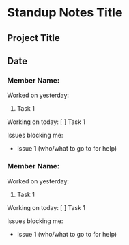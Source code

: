 # Standup Notes Title
## Project Title
## Date

### Member Name:
Worked on yesterday:
1. Task 1

Working on today:
[ ] Task 1

Issues blocking me:
- Issue 1 (who/what to go to for help)


### Member Name:
Worked on yesterday:
1. Task 1

Working on today:
[ ] Task 1

Issues blocking me:
- Issue 1 (who/what to go to for help)
